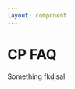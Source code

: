 ```yaml
---
layout: component
---
```


# CP FAQ

<script>require(['/assets/node_modules/@rhelements/cp-faq/cp-faq.compiled.js'])</script>

<cp-faq>
  <cp-accordion>
    <cp-accordion-heading>Something</cp-accordion-heading>
    <cp-accordion-panel>fkdjsal</cp-accordion-panel>
  </cp-accordion>
</cp-faq>

